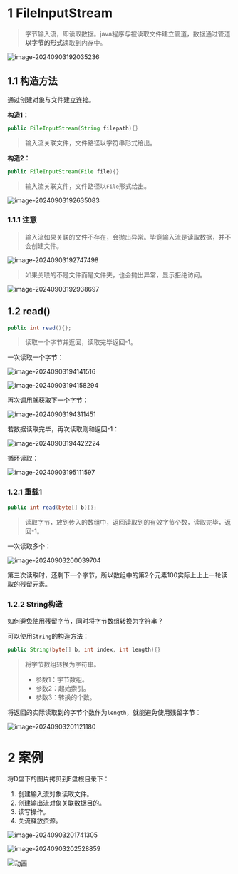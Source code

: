 # 1 FileInputStream

> 字节输入流，即读取数据。java程序与被读取文件建立管道，数据通过管道**以字节的形式**读取到内存中。

![image-20240903192035236](assets/image-20240903192035236.png)

## 1.1 构造方法

通过创建对象与文件建立连接。

**构造1：**

```java
public FileInputStream(String filepath){}
```

> 输入流关联文件，文件路径以字符串形式给出。

**构造2：**

```java
public FileInputStream(File file){}
```

> 输入流关联文件，文件路径以`File`形式给出。

![image-20240903192635083](assets/image-20240903192635083.png)

### 1.1.1 注意

> 输入流如果关联的文件不存在，会抛出异常。毕竟输入流是读取数据，并不会创建文件。

![image-20240903192747498](assets/image-20240903192747498.png)

> 如果关联的不是文件而是文件夹，也会抛出异常，显示拒绝访问。

![image-20240903192938697](assets/image-20240903192938697.png)

## 1.2 read()

```java
public int read(){};
```

> 读取一个字节并返回，读取完毕返回-1。

一次读取一个字节：

![image-20240903194141516](assets/image-20240903194141516.png)

![image-20240903194158294](assets/image-20240903194158294.png)

再次调用就获取下一个字节：

![image-20240903194311451](assets/image-20240903194311451.png)

若数据读取完毕，再次读取则和返回-1：

![image-20240903194422224](assets/image-20240903194422224.png)

循环读取：

![image-20240903195111597](assets/image-20240903195111597.png)

### 1.2.1 重载1

```java
public int read(byte[] b){};
```

> 读取字节，放到传入的数组中，返回读取到的有效字节个数，读取完毕，返回-1。

一次读取多个：

![image-20240903200039704](assets/image-20240903200039704.png)

第三次读取时，还剩下一个字节，所以数组中的第2个元素100实际上上上一轮读取的残留元素。

### 1.2.2 String构造

如何避免使用残留字节，同时将字节数组转换为字符串？

可以使用`String`的构造方法：

```java
public String(byte[] b, int index, int length){}
```

> 将字节数组转换为字符串。
>
> - 参数1：字节数组。
> - 参数2：起始索引。
> - 参数3：转换的个数。

将返回的实际读取到的字节个数作为`length`，就能避免使用残留字节：

![image-20240903201121180](assets/image-20240903201121180.png)



# 2 案例

将D盘下的图片拷贝到E盘根目录下：

1. 创建输入流对象读取文件。
2. 创建输出流对象关联数据目的。
3. 读写操作。
4. 关流释放资源。

![image-20240903201741305](assets/image-20240903201741305.png)

![image-20240903202528859](assets/image-20240903202528859.png)

![动画](assets/动画.gif)